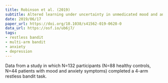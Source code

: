 ```yaml
---
title: Robinson et al. (2019)
subtitle: Altered learning under uncertainty in unmedicated mood and anxiety disorders
date: 2019/06/17
paper_url: https://doi.org/10.1038/s41562-019-0628-0
data_url: https://osf.io/ub6j7/
tags:
- restless bandit
- multi-arm bandit
- anxiety
- depression
---
```


Data from a study in which N=132 participants (N=88 healthy controls, N=44 patients with mood and anxiety symptoms) completed a 4-arm restless bandit task.
